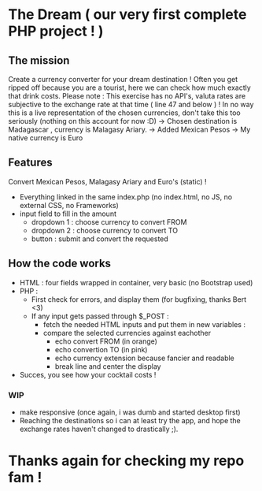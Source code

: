 # The Dream ( our very first complete PHP project ! )

## The mission 
Create a currency converter for your dream destination ! Often you get ripped off because you are a tourist, here we can check how much exactly that drink costs. 
Please note : This exercise has no API's, valuta rates are subjective to the exchange rate at that time ( line 47 and below ) ! In no way this is a live representation of the chosen currencies, don't take this too seriously (nothing on this account for now :D)
-> Chosen destination is Madagascar , currency is Malagasy Ariary. 
-> Added Mexican Pesos
-> My native currency is Euro

## Features 
Convert Mexican Pesos, Malagasy Ariary and Euro's (static) ! 
- Everything linked in the same index.php (no index.html, no JS, no external CSS, no Frameworks)
- input field to fill in the amount 
    - dropdown 1 : choose currency to convert FROM
    - dropdown 2 : choose currency to convert TO
    - button : submit and convert the requested

## How the code works 
- HTML : four fields wrapped in container, very basic (no Bootstrap used)
- PHP : 
    - First check for errors, and display them (for bugfixing, thanks Bert <3)
    - If any input gets passed through $_POST :
        - fetch the needed HTML inputs and put them in new variables :
        - compare the selected currencies against eachother
            - echo convert FROM (in orange)
            - echo convertion TO (in pink)
            - echo currency extension because fancier and readable
            - break line and center the display
- Succes, you see how your cocktail costs ! 

### WIP
- make responsive (once again, i was dumb and started desktop first)
- Reaching the destinations so i can at least try the app, and hope the exchange    rates haven't changed to drastically ;).

# Thanks again for checking my repo fam ! 
